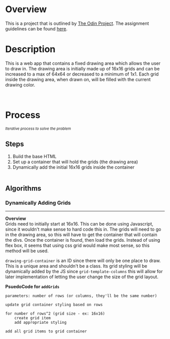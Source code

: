# Overview
This is a project that is outlined by [The Odin Project](https://www.theodinproject.com/about). The assignment guidelines can be found [here](https://www.theodinproject.com/lessons/foundations-etch-a-sketch).

# Description
This is a web app that contains a fixed drawing area which allows the user to draw in. The drawing area is initially made up of 16x16 grids and can be increased to a max of 64x64 or decreased to a minimum of 1x1. Each grid inside the drawing area, when drawn on, will be filled with the current drawing color.

<br>


# Process
<small>*Iterative process to solve the problem*</small>
## Steps
1. Build the base HTML
2. Set up a container that will hold the grids (the drawing area)
3. Dynamically add the initial 16x16 grids inside the container
<br></br>
## Algorithms
### Dynamically Adding Grids
---
**Overview**\
Grids need to initially start at 16x16. This can be done using Javascript, since it wouldn't make sense to hard code this in. The grids will need to go in the drawing area, so this will have to get the container that will contain the divs. Once the container is found, then load the grids. Instead of using flex box, it seems that using css grid would make most sense, so this method will be used.

`drawing-grid-container` is an ID since there will only be one place to draw. This is a unique area and shouldn't be a class. Its grid styling will be dynamically added by the JS since `grid-template-columns` this will allow for later implementation of letting the user change the size of the grid layout.

**PsuedoCode for `addGrids`**
```
parameters: number of rows (or columns, they'll be the same number)

update grid container styling based on rows

for number of rows^2 (grid size - ex: 16x16)
    create grid item
    add appropriate styling

add all grid items to grid container
```



